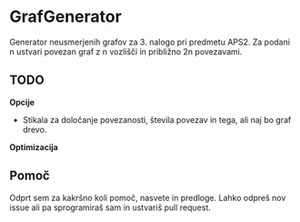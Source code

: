 # GrafGenerator
Generator neusmerjenih grafov za 3. nalogo pri predmetu APS2.
Za podani n ustvari povezan graf z n vozlišči in približno 2n povezavami.
## TODO
**Opcije**
- Stikala za določanje povezanosti, števila povezav in tega, ali naj bo graf drevo.

**Optimizacija**
## Pomoč
Odprt sem za kakršno koli pomoč, nasvete in predloge. Lahko odpreš nov issue ali pa sprogramiraš sam in ustvariš pull request.
